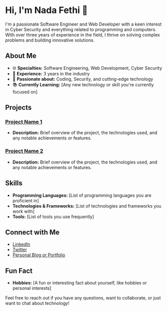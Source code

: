 # Hi, I'm Nada Fethi 👋

I'm a passionate Software Engineer and Web Developer with a keen interest in Cyber Security and everything related to programming and computers. With over three years of experience in the field, I thrive on solving complex problems and building innovative solutions.

## About Me

- 🌐 **Specialties:** Software Engineering, Web Development, Cyber Security
- 💼 **Experience:** 3 years in the industry
- 🚀 **Passionate about:** Coding, Security, and cutting-edge technology
- 📚 **Currently Learning:** [Any new technology or skill you're currently focused on]

## Projects

### [Project Name 1](link-to-project)
- **Description:** Brief overview of the project, the technologies used, and any notable achievements or features.

### [Project Name 2](link-to-project)
- **Description:** Brief overview of the project, the technologies used, and any notable achievements or features.

## Skills

- **Programming Languages:** [List of programming languages you are proficient in]
- **Technologies & Frameworks:** [List of technologies and frameworks you work with]
- **Tools:** [List of tools you use frequently]

## Connect with Me

- [LinkedIn](your-linkedin-profile)
- [Twitter](your-twitter-profile)
- [Personal Blog or Portfolio](your-blog-or-portfolio)

## Fun Fact

- **Hobbies:** [A fun or interesting fact about yourself, like hobbies or personal interests]

Feel free to reach out if you have any questions, want to collaborate, or just want to chat about technology!

